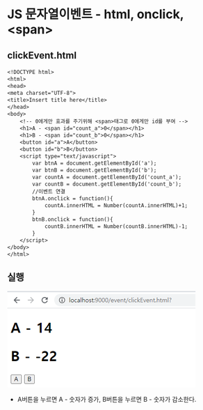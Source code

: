 # JS 문자열이벤트 - html, onclick, &lt;span&gt;

## clickEvent.html

```markup
<!DOCTYPE html>
<html>
<head>
<meta charset="UTF-8">
<title>Insert title here</title>
</head>
<body>
    <!-- 0에게만 효과를 주기위해 <span>태그로 0에게만 id를 부여 -->
    <h1>A - <span id="count_a">0</span></h1>
    <h1>B - <span id="count_b">0</span></h1>
	<button id="a">A</button>
	<button id="b">B</button>
	<script type="text/javascript">
		var btnA = document.getElementById('a');
		var btnB = document.getElementById('b');
		var countA = document.getElementById('count_a');
		var countB = document.getElementById('count_b');
		//이벤트 연결
		btnA.onclick = function(){
			countA.innerHTML = Number(countA.innerHTML)+1;
		}
		btnB.onclick = function(){
			countB.innerHTML = Number(countB.innerHTML)-1;
		}
	</script>
</body>
</html>
```

## 실행

![](../../.gitbook/assets/3%20%2819%29.png)

* A버튼을 누르면 A - 숫자가 증가, B버튼을 누르면 B - 숫자가 감소한다.

